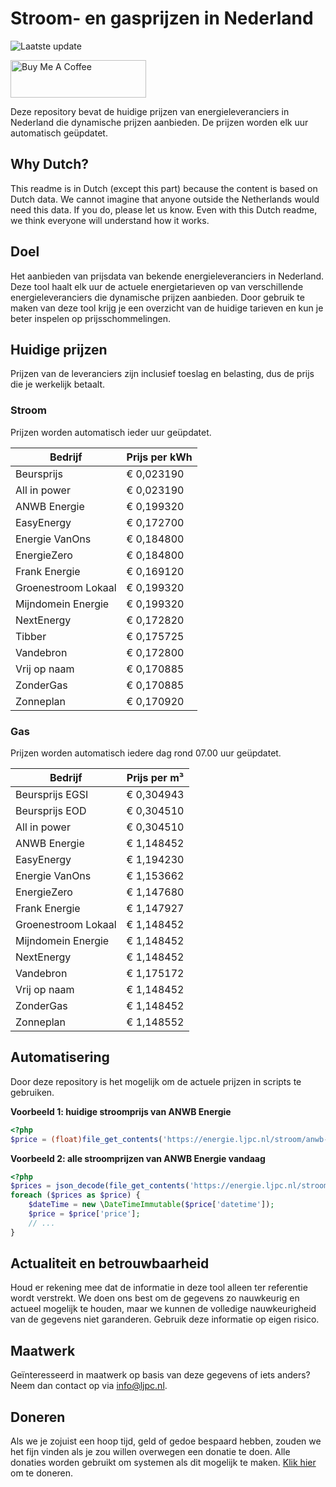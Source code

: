 # Stroom- en gasprijzen in Nederland

![Laatste update](https://img.shields.io/badge/laatste%20update-2025--10--03%2022%3A00%20CET-brightgreen)

<a href="https://www.buymeacoffee.com/Lars-" target="_blank"><img src="https://cdn.buymeacoffee.com/buttons/v2/default-orange.png" alt="Buy Me A Coffee" height="60" style="height: 60px !important;width: 217px !important;" ></a>

Deze repository bevat de huidige prijzen van energieleveranciers in Nederland die dynamische prijzen aanbieden. De prijzen worden elk uur automatisch geüpdatet.

## Why Dutch?

This readme is in Dutch (except this part) because the content is based on Dutch data. We cannot imagine that anyone outside the Netherlands would need this data. If you do, please let us know. Even with this Dutch readme, we think
everyone will understand how it works.

## Doel

Het aanbieden van prijsdata van bekende energieleveranciers in Nederland. Deze tool haalt elk uur de actuele energietarieven op van verschillende energieleveranciers die dynamische prijzen aanbieden. Door gebruik te maken van deze tool
krijg je een overzicht van de huidige tarieven en kun je beter inspelen op prijsschommelingen.

## Huidige prijzen

Prijzen van de leveranciers zijn inclusief toeslag en belasting, dus de prijs die je werkelijk betaalt.

### Stroom

Prijzen worden automatisch ieder uur geüpdatet.

 Bedrijf | Prijs per kWh 
---------|---------------
Beursprijs | € 0,023190
All in power | € 0,023190
ANWB Energie | € 0,199320
EasyEnergy | € 0,172700
Energie VanOns | € 0,184800
EnergieZero | € 0,184800
Frank Energie | € 0,169120
Groenestroom Lokaal | € 0,199320
Mijndomein Energie | € 0,199320
NextEnergy | € 0,172820
Tibber | € 0,175725
Vandebron | € 0,172800
Vrij op naam | € 0,170885
ZonderGas | € 0,170885
Zonneplan | € 0,170920


### Gas

Prijzen worden automatisch iedere dag rond 07.00 uur geüpdatet.

 Bedrijf | Prijs per m³ 
---------|--------------
Beursprijs EGSI | € 0,304943
Beursprijs EOD | € 0,304510
All in power | € 0,304510
ANWB Energie | € 1,148452
EasyEnergy | € 1,194230
Energie VanOns | € 1,153662
EnergieZero | € 1,147680
Frank Energie | € 1,147927
Groenestroom Lokaal | € 1,148452
Mijndomein Energie | € 1,148452
NextEnergy | € 1,148452
Vandebron | € 1,175172
Vrij op naam | € 1,148452
ZonderGas | € 1,148452
Zonneplan | € 1,148552


## Automatisering

Door deze repository is het mogelijk om de actuele prijzen in scripts te gebruiken.

**Voorbeeld 1: huidige stroomprijs van ANWB Energie**

```php
<?php
$price = (float)file_get_contents('https://energie.ljpc.nl/stroom/anwb-energie-nu.txt');

```

**Voorbeeld 2: alle stroomprijzen van ANWB Energie vandaag**

```php
<?php
$prices = json_decode(file_get_contents('https://energie.ljpc.nl/stroom/all-in-power-vandaag.json'),true);
foreach ($prices as $price) {
    $dateTime = new \DateTimeImmutable($price['datetime']);
    $price = $price['price'];
    // ...
}
```

## Actualiteit en betrouwbaarheid

Houd er rekening mee dat de informatie in deze tool alleen ter referentie wordt verstrekt. We doen ons best om de gegevens zo nauwkeurig en actueel mogelijk te houden, maar we kunnen de volledige nauwkeurigheid van de gegevens niet
garanderen. Gebruik deze informatie op eigen risico.

## Maatwerk

Geïnteresseerd in maatwerk op basis van deze gegevens of iets anders? Neem dan contact op
via [info@ljpc.nl](mailto:info@ljpc.nl?subject=Energie%20prijzen).

## Doneren

Als we je zojuist een hoop tijd, geld of gedoe bespaard hebben, zouden we het fijn vinden als je zou willen overwegen een
donatie te doen. Alle donaties worden gebruikt om systemen als dit mogelijk te
maken. [Klik hier](https://www.buymeacoffee.com/Lars-) om te doneren.
